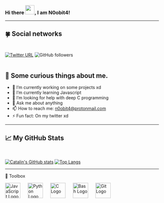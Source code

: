 ### Hi there <img src="https://raw.githubusercontent.com/MartinHeinz/MartinHeinz/master/wave.gif" width="30px">, I am N0obit4!

---
## &#x1F340; Social networks
<br>

[![Twitter URL](https://img.shields.io/twitter/url?label=Twitter%20profile&style=social&url=https://twitter.com/n0obit4)](https://twitter.com/n0obit4)
![GitHub followers](https://img.shields.io/github/followers/n0obit4?label=Github%20followers&style=social)
<br>
<br>

## &#x1F62C; Some curious things about me.

- 🔭 I’m currently working on some projects xd
- 🌱 I’m currently learning Javascript
- 🤔 I’m looking for help with deep C programming
- 💬 Ask me about anything
- 📫 How to reach me: n0obit4@protonmail.com
- ⚡ Fun fact: On my twitter xd

---

## &#x1f4c8; My GitHub Stats
<br>

[![Catalin's GitHub stats](https://github-readme-stats.vercel.app/api?username=n0obit4&show_icons=true&theme=synthwave)](https://github.com/n0obit4) [![Top Langs](https://github-readme-stats.vercel.app/api/top-langs/?username=n0obit4&show_icons=true&theme=synthwave)](https://github.com/n0obit4)    

---

🧰 Toolbox

<img src="https://cdn.worldvectorlogo.com/logos/logo-javascript.svg" style="margin-right:20px; display:inline;" alt="JavaScript Logo" width="50" height="50"/> <img src="https://cdn.worldvectorlogo.com/logos/python-5.svg" style="margin-right:20px" alt="Python Logo" width="50" height="50"/>
<img src="https://cdn.worldvectorlogo.com/logos/c-1.svg" style="margin-right:20px" alt="C Logo" width="50" height="50"/>
<img src="https://cdn.worldvectorlogo.com/logos/bash-1.svg" style="margin-right:20px" alt="Bash Logo" width="50" height="50"/>
<img src="https://cdn.worldvectorlogo.com/logos/git.svg" style="margin-right:20px" alt="Git Logo" width="50" height="50"/>
